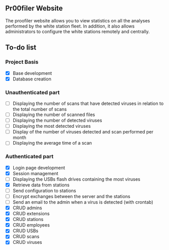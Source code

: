 ## Pr00filer Website

The proofiler website allows you to view statistics on all the analyses performed by the white station fleet. In addition, it also allows administrators to configure the white stations remotely and centrally.

## To-do list

### Project Basis

- [x] Base development
- [x] Database creation

### Unauthenticated part

- [ ] Displaying the number of scans that have detected viruses in relation to the total number of scans
- [ ] Displaying the number of scanned files
- [ ] Displaying the number of detected viruses
- [ ] Displaying the most detected viruses
- [ ] Display of the number of viruses detected and scan performed per month
- [ ] Displaying the average time of a scan

### Authenticated part

- [x] Login page development
- [x] Session management
- [ ] Displaying the USBs flash drives containing the most viruses
- [x] Retrieve data from stations
- [ ] Send configuration to stations
- [ ] Encrypt exchanges between the server and the stations
- [ ] Send an email to the admin when a virus is detected (with crontab)
- [x] CRUD admins
- [x] CRUD extensions
- [x] CRUD stations
- [x] CRUD employees
- [x] CRUD USBs
- [x] CRUD scans
- [x] CRUD viruses

